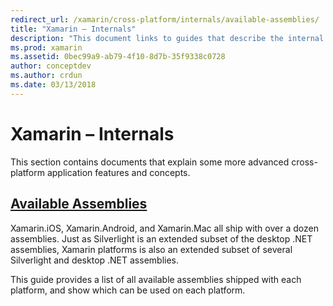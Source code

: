```yaml
---
redirect_url: /xamarin/cross-platform/internals/available-assemblies/
title: "Xamarin – Internals"
description: "This document links to guides that describe the internal workings of Xamarin. Currently, it links to the Available Assemblies document."
ms.prod: xamarin
ms.assetid: 0bec99a9-ab79-4f10-8d7b-35f9338c0728
author: conceptdev
ms.author: crdun
ms.date: 03/13/2018
---
```


# Xamarin – Internals

This section contains documents that explain some more advanced cross-platform application features and concepts.

## [Available Assemblies](~/cross-platform/internals/available-assemblies.md)

Xamarin.iOS, Xamarin.Android, and Xamarin.Mac all ship with over a dozen assemblies. Just as Silverlight is an extended subset of the desktop .NET assemblies, Xamarin platforms is also an extended subset of several Silverlight and desktop .NET assemblies.

This guide provides a list of all available assemblies shipped with each platform, and show which can be used on each platform.



